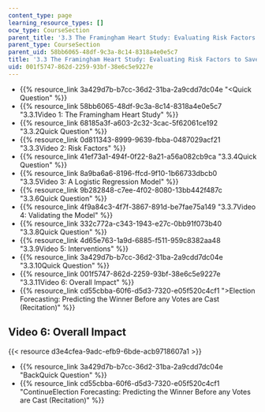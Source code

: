 ```yaml
---
content_type: page
learning_resource_types: []
ocw_type: CourseSection
parent_title: '3.3 The Framingham Heart Study: Evaluating Risk Factors to Save Lives '
parent_type: CourseSection
parent_uid: 58bb6065-48df-9c3a-8c14-8318a4e0e5c7
title: '3.3 The Framingham Heart Study: Evaluating Risk Factors to Save Lives '
uid: 001f5747-862d-2259-93bf-38e6c5e9227e
---
```


*   {{% resource_link 3a429d7b-b7cc-36d2-31ba-2a9cdd7dc04e "\<Quick Question" %}}
*   {{% resource_link 58bb6065-48df-9c3a-8c14-8318a4e0e5c7 "3.3.1Video 1: The Framingham Heart Study" %}}
*   {{% resource_link 68185a3f-a603-2c32-3cac-5f62061ce192 "3.3.2Quick Question" %}}
*   {{% resource_link 0d811343-8999-9639-fbba-0487029acf21 "3.3.3Video 2: Risk Factors" %}}
*   {{% resource_link 41ef73a1-494f-0f22-8a21-a56a082cb9ca "3.3.4Quick Question" %}}
*   {{% resource_link 8a9ba6a6-8196-ffcd-9f10-1b66733dbcb0 "3.3.5Video 3: A Logistic Regression Model" %}}
*   {{% resource_link 9b282848-c7ee-4f02-8080-13bb442f487c "3.3.6Quick Question" %}}
*   {{% resource_link 4f9a84c3-4f7f-3867-891d-be7fae75a149 "3.3.7Video 4: Validating the Model" %}}
*   {{% resource_link 332c772a-c343-1943-e27c-0bb91f073b40 "3.3.8Quick Question" %}}
*   {{% resource_link 4d65e763-1a9d-6885-f511-959c8382aa48 "3.3.9Video 5: Interventions" %}}
*   {{% resource_link 3a429d7b-b7cc-36d2-31ba-2a9cdd7dc04e "3.3.10Quick Question" %}}
*   {{% resource_link 001f5747-862d-2259-93bf-38e6c5e9227e "3.3.11Video 6: Overall Impact" %}}
*   {{% resource_link cd55cbba-60f6-d5d3-7320-e05f520c4cf1 "\>Election Forecasting: Predicting the Winner Before any Votes are Cast (Recitation)" %}}

Video 6: Overall Impact
-----------------------

{{< resource d3e4cfea-9adc-efb9-6bde-acb9718607a1 >}}

*   {{% resource_link 3a429d7b-b7cc-36d2-31ba-2a9cdd7dc04e "BackQuick Question" %}}
*   {{% resource_link cd55cbba-60f6-d5d3-7320-e05f520c4cf1 "ContinueElection Forecasting: Predicting the Winner Before any Votes are Cast (Recitation)" %}}